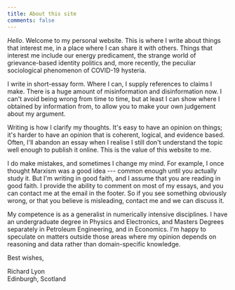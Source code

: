 ```yaml
---
title: About this site
comments: false
---
```


*Hello*. Welcome to my personal website. This is where I write about things that interest me, in a place where I can share it with others. Things that interest me include our energy predicament, the strange world of grievance-based identity politics and, more recently, the peculiar sociological phenomenon of COVID-19 hysteria.

I write in short-essay form. Where I can, I supply references to claims I make. There is a huge amount of misinformation and disinformation now. I can't avoid being wrong from time to time, but at least I can show where I obtained by information from, to allow you to make your own judgement about my argument. 

Writing is how I clarify my thoughts. It's easy to have an opinion on things; it's harder to have an opinion that is coherent, logical, and evidence based. Often, I'll abandon an essay when I realise I still don't understand the topic well enough to publish it online. This is the value of this website to me.

I do make mistakes, and sometimes I change my mind. For example, I once thought Marxism was a good idea --- common enough until you actually study it. But I'm writing in good faith, and I assume that you are reading in good faith. I provide the ability to comment on most of my essays, and you can contact me at the email in the footer. So if you see something obviously wrong, or that you believe is misleading, contact me and we can discuss it.

My competence is as a generalist in numerically intensive disciplines. I have an undergraduate degree in Physics and Electronics, and Masters Degrees separately in Petroleum Engineering, and in Economics. I'm happy to speculate on matters outside those areas where my opinion depends on reasoning and data rather than domain-specific knowledge.

Best wishes,

Richard Lyon\
Edinburgh, Scotland